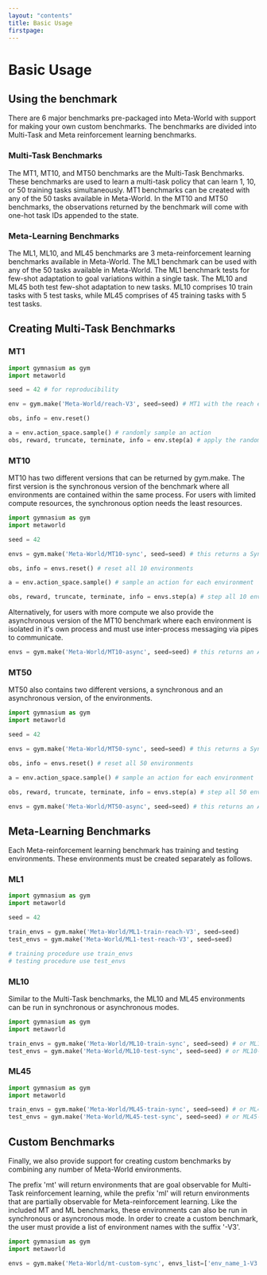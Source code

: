 ```yaml
---
layout: "contents"
title: Basic Usage
firstpage:
---
```


# Basic Usage

## Using the benchmark
There are 6 major benchmarks pre-packaged into Meta-World with support for making your own custom benchmarks. The benchmarks are divided into Multi-Task and Meta reinforcement learning benchmarks.

### Multi-Task Benchmarks
The MT1, MT10, and MT50 benchmarks are the Multi-Task Benchmarks. These benchmarks are used to learn a multi-task policy that can learn 1, 10, or 50 training tasks simultaneously. MT1 benchmarks can be created with any of the 50 tasks available in Meta-World. 
In the MT10 and MT50 benchmarks, the observations returned by the benchmark will come with one-hot task IDs appended to the state. 

### Meta-Learning Benchmarks
The ML1, ML10, and ML45 benchmarks are 3 meta-reinforcement learning benchmarks available in Meta-World. The ML1 benchmark can be used with any of the 50 tasks available in Meta-World.
The ML1 benchmark tests for few-shot adaptation to goal variations within a single task. The ML10 and ML45 both test few-shot adaptation to new tasks. ML10 comprises 10 train tasks with 5 test tasks, while ML45 comprises of 45 training tasks with 5 test tasks. 


## Creating Multi-Task Benchmarks

### MT1
```python
import gymnasium as gym
import metaworld 

seed = 42 # for reproducibility

env = gym.make('Meta-World/reach-V3', seed=seed) # MT1 with the reach environment

obs, info = env.reset()

a = env.action_space.sample() # randomly sample an action
obs, reward, truncate, terminate, info = env.step(a) # apply the randomly sampled action
```

### MT10
MT10 has two different versions that can be returned by gym.make. The first version is the synchronous version of the benchmark where all environments are contained within the same process. 
For users with limited compute resources, the synchronous option needs the least resources. 
```python
import gymnasium as gym
import metaworld

seed = 42

envs = gym.make('Meta-World/MT10-sync', seed=seed) # this returns a Synchronous Vector Environment with 10 environments

obs, info = envs.reset() # reset all 10 environments

a = env.action_space.sample() # sample an action for each environment

obs, reward, truncate, terminate, info = envs.step(a) # step all 10 environments
```
Alternatively, for users with more compute we also provide the asynchronous version of the MT10 benchmark where each environment is isolated in it's own process and must use inter-process messaging via pipes to communicate.

```python
envs = gym.make('Meta-World/MT10-async', seed=seed) # this returns an Asynchronous Vector Environment with 10 environments
```

### MT50
MT50 also contains two different versions, a synchronous and an asynchronous version, of the environments. 
```python
import gymnasium as gym
import metaworld

seed = 42

envs = gym.make('Meta-World/MT50-sync', seed=seed) # this returns a Synchronous Vector Environment with 50 environments

obs, info = envs.reset() # reset all 50 environments   

a = env.action_space.sample() # sample an action for each environment

obs, reward, truncate, terminate, info = envs.step(a) # step all 50 environments
```

```python
envs = gym.make('Meta-World/MT50-async', seed=seed) # this returns an Asynchronous Vector Environment with 50 environments
```


## Meta-Learning Benchmarks
Each Meta-reinforcement learning benchmark has training and testing environments. These environments must be created separately as follows.

### ML1
```python
import gymnasium as gym
import metaworld

seed = 42

train_envs = gym.make('Meta-World/ML1-train-reach-V3', seed=seed) 
test_envs = gym.make('Meta-World/ML1-test-reach-V3', seed=seed)

# training procedure use train_envs
# testing procedure use test_envs

```


### ML10
Similar to the Multi-Task benchmarks, the ML10 and ML45 environments can be run in synchronous or asynchronous modes. 


```python 
import gymnasium as gym
import metaworld

train_envs = gym.make('Meta-World/ML10-train-sync', seed=seed) # or ML10-train-async
test_envs = gym.make('Meta-World/ML10-test-sync', seed=seed) # or ML10-test-async
```


### ML45
```python 
import gymnasium as gym
import metaworld

train_envs = gym.make('Meta-World/ML45-train-sync', seed=seed) # or ML45-train-async
test_envs = gym.make('Meta-World/ML45-test-sync', seed=seed) # or ML45-test-async
```


## Custom Benchmarks
Finally, we also provide support for creating custom benchmarks by combining any number of Meta-World environments. 

The prefix 'mt' will return environments that are goal observable for Multi-Task reinforcement learning, while the prefix 'ml' will return environments that are partially observable for Meta-reinforcement learning.
Like the included MT and ML benchmarks, these environments can also be run in synchronous or asyncronous mode.
In order to create a custom benchmark, the user must provide a list of environment names with the suffix '-V3'.

```python
import gymnasium as gym
import metaworld

envs = gym.make('Meta-World/mt-custom-sync', envs_list=['env_name_1-V3', 'env_name_2-V3', 'env_name_3-V3'], seed=seed)
```
